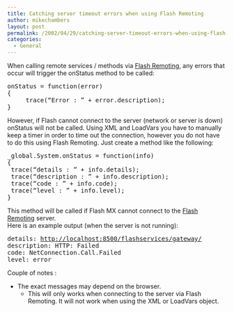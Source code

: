 ```yaml
---
title: Catching server timeout errors when using Flash Remoting
author: mikechambers
layout: post
permalink: /2002/04/29/catching-server-timeout-errors-when-using-flash-remoting/
categories:
  - General
---
```



When calling remote services / methods via [Flash Remoting][1], any errors that occur will trigger the onStatus method to be called:
<PRE>onStatus = function(error)<BR />{<BR />&nbsp;&nbsp;&nbsp;&nbsp; trace(&#8220;Error : &#8221; + error.description);<BR />}</PRE>

  
However, if Flash cannot connect to the server (network or server is down) onStatus will not be called. Using XML and LoadVars you have to manually keep a timer in order to time out the connection, however you do not have to do this using Flash Remoting. Just create a method like the following:
<PRE>_global.System.onStatus = function(info)<BR />{<BR /> trace(&#8220;details : &#8221; + info.details);<BR /> trace(&#8220;description : &#8221; + info.description);<BR /> trace(&#8220;code : &#8221; + info.code);<BR /> trace(&#8220;level : &#8221; + info.level);<BR />}</PRE>

  
This method will be called if Flash MX cannot connect to the [Flash Remoting][1] server.  
Here is an example output (when the server is not running):
<PRE>details: <A href="http://localhost:8500/flashservices/gateway/">http://localhost:8500/flashservices/gateway/</A><BR />description: HTTP: Failed<BR />code: NetConnection.Call.Failed<BR />level: error</PRE>

  
Couple of notes :  
  
*   The exact messages may depend on the browser.  
    *   This will only works when connecting to the server via Flash Remoting. It will not work when using the XML or LoadVars object.</UL></p>

 [1]: http://www.macromedia.com/software/flash/flashremoting/